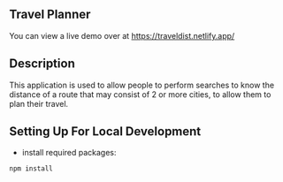 ## Travel Planner

You can view a live demo over at https://traveldist.netlify.app/

## Description

This application is used to allow people to perform searches to know the distance of a route that may consist of 2 or more cities, to allow them to plan their travel.

## Setting Up For Local Development

- install required packages:

```
npm install
```